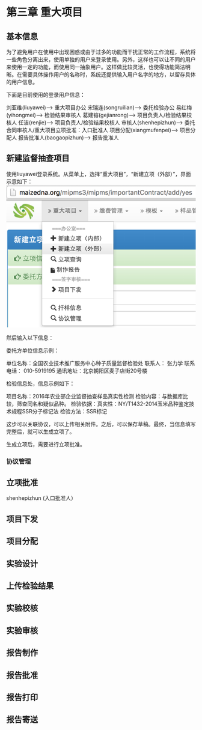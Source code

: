 # 第三章 重大项目


## 基本信息
为了避免用户在使用中出现困惑或由于过多的功能而干扰正常的工作流程，系统将一些角色分离出来，使用单独的用户来登录使用。另外，这样也可以让不同的用户来使用一定的功能，而使用同一抽象用户。这样做比较灵活，也使得功能简洁明晰。在需要具体操作用户的名称时，系统还提供输入用户名字的地方，以留存具体的用户信息。

下面是目前使用的登录用户信息：

刘亚维(liuyawei)-->	重大项目办公
宋瑞连(songruilian)-->	委托检验办公
易红梅(yihongmei)-->	检验结果审核人
葛建镕(gejianrong)-->	项目负责人/检验结果校核人
任洁(renjie)-->		项目负责人/检验结果校核人
审核人(shenhepizhun)-->	委托合同审核人/重大项目立项批准：入口批准人
项目分配(xiangmufenpei)-->	项目分配人
报告批准人(baogaopizhun)-->	报告批准人


## 新建监督抽查项目

使用liuyawei登录系统。从菜单上，选择“重大项目”，“新建立项（外部）”，界面示意如下：
![](important-project-new-outer.png)





然后输入以下信息：

 委托方单位信息示例： 
 
 
 单位名称：全国农业技术推广服务中心种子质量监督检验处
 联系人： 张力学
 联系电话： 010-5919195
 通讯地址：北京朝阳区麦子店街20号楼
 
 
 检验信息处，信息示例如下：
 
 
 
 项目名称：2016年农业部企业监督抽查样品真实性检测
 检验内容：与数据库比较，筛查同名和疑似品种。
 检验依据：真实性：NY/T1432-2014玉米品种鉴定技术规程SSR分子标记法
 检验方法：SSR标记
 
 
 
 这步可以关联协议，可以上传相关附件。之后，可以保存草稿。最终，当信息填写完整后，就可以生成立项了。
 
 
 生成立项后，需要进行立项批准。
 
 ### 协议管理
 
 
 ## 立项批准
 
 shenhepizhun (入口批准人）
 
 ## 项目下发
 
 
 
 ## 项目分配
 
 
 ## 实验设计
 
 
 
 ## 上传检验结果
 
 
 
 ## 实验校核
 
 
 ## 实验审核
 
 
 
 ## 报告制作
 
 
 
 ## 报告批准
 
 
 
 ## 报告打印
 
 
 
## 报告寄送
 